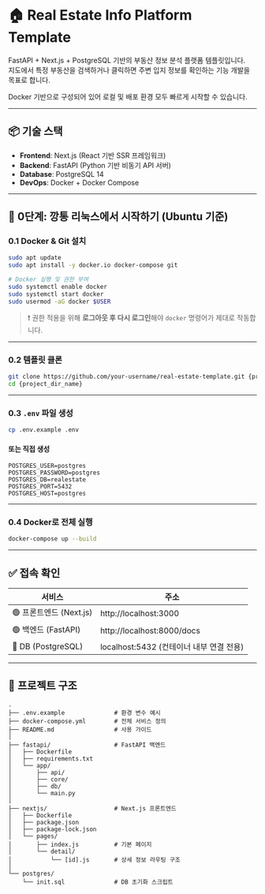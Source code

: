 # 🏠 Real Estate Info Platform Template

FastAPI + Next.js + PostgreSQL 기반의 부동산 정보 분석 플랫폼 템플릿입니다.  
지도에서 특정 부동산을 검색하거나 클릭하면 주변 입지 정보를 확인하는 기능 개발을 목표로 합니다.

Docker 기반으로 구성되어 있어 로컬 및 배포 환경 모두 빠르게 시작할 수 있습니다.

---

## 📦 기술 스택

- **Frontend**: Next.js (React 기반 SSR 프레임워크)
- **Backend**: FastAPI (Python 기반 비동기 API 서버)
- **Database**: PostgreSQL 14
- **DevOps**: Docker + Docker Compose

---

## 🐧 0단계: 깡통 리눅스에서 시작하기 (Ubuntu 기준)

### 0.1 Docker & Git 설치

```bash
sudo apt update
sudo apt install -y docker.io docker-compose git

# Docker 실행 및 권한 부여
sudo systemctl enable docker
sudo systemctl start docker
sudo usermod -aG docker $USER
```

> ❗ 권한 적용을 위해 **로그아웃 후 다시 로그인**해야 `docker` 명령어가 제대로 작동합니다.

---

### 0.2 템플릿 클론

```bash
git clone https://github.com/your-username/real-estate-template.git {project_dir_name}
cd {project_dir_name}
```

---

### 0.3 `.env` 파일 생성

```bash
cp .env.example .env
```

#### 또는 직접 생성

```env
POSTGRES_USER=postgres
POSTGRES_PASSWORD=postgres
POSTGRES_DB=realestate
POSTGRES_PORT=5432
POSTGRES_HOST=postgres
```

---

### 0.4 Docker로 전체 실행

```bash
docker-compose up --build
```

---

## ✅ 접속 확인

| 서비스 | 주소 |
|--------|------|
| 🟢 프론트엔드 (Next.js) | http://localhost:3000 |
| 🟢 백엔드 (FastAPI)    | http://localhost:8000/docs |
| 🐘 DB (PostgreSQL)     | localhost:5432 (컨테이너 내부 연결 전용) |

---

## 📁 프로젝트 구조

```
.
├── .env.example              # 환경 변수 예시
├── docker-compose.yml        # 전체 서비스 정의
├── README.md                 # 사용 가이드
│
├── fastapi/                  # FastAPI 백엔드
│   ├── Dockerfile
│   ├── requirements.txt
│   └── app/
│       ├── api/
│       ├── core/
│       ├── db/
│       └── main.py
│
├── nextjs/                   # Next.js 프론트엔드
│   ├── Dockerfile
│   ├── package.json
│   ├── package-lock.json
│   └── pages/
│       ├── index.js          # 기본 페이지
│       └── detail/
│           └── [id].js       # 상세 정보 라우팅 구조
│
└── postgres/
    └── init.sql              # DB 초기화 스크립트
```